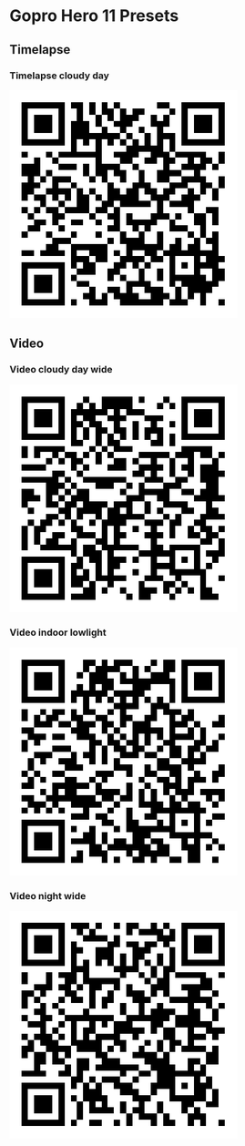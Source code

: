 # Gopro Hero 11 Presets

## Timelapse

### Timelapse cloudy day

![alt test](qr/timelapse-cloudy-day.png)

## Video

### Video cloudy day wide

![alt test](qr/video-cloudy-day-wide.png)

### Video indoor lowlight

![alt test](qr/video-indoor-lowlight.png)

### Video night wide

![alt test](qr/video-night-wide.png)
